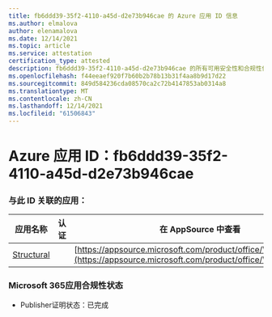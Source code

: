 ```yaml
---
title: fb6ddd39-35f2-4110-a45d-d2e73b946cae 的 Azure 应用 ID 信息
ms.author: elmalova
author: elenamalova
ms.date: 12/14/2021
ms.topic: article
ms.service: attestation
certification_type: attested
description: fb6ddd39-35f2-4110-a45d-d2e73b946cae 的所有可用安全性和合规性信息。
ms.openlocfilehash: f44eeaef920f7b60b2b78b13b31f4aa8b9d17d22
ms.sourcegitcommit: 849d584236cda08570ca2c72b4147853ab0314a8
ms.translationtype: MT
ms.contentlocale: zh-CN
ms.lasthandoff: 12/14/2021
ms.locfileid: "61506843"
---
```

# <a name="azure-app-id-fb6ddd39-35f2-4110-a45d-d2e73b946cae"></a>Azure 应用 ID：fb6ddd39-35f2-4110-a45d-d2e73b946cae


### <a name="apps-associated-with-this-id"></a>与此 ID 关联的应用：
| **应用名称** | **认证** | **在 AppSource 中查看** |
|--------------|---------------|-----------------------|
| [Structural](https://docs.microsoft.com/microsoft-365-app-certification/forward/WA200002514) |  | [https://appsource.microsoft.com/product/office/WA200002514](https://appsource.microsoft.com/product/office/WA200002514) |

### <a name="microsoft-365-app-compliance-status"></a>Microsoft 365应用合规性状态
- Publisher证明状态：已完成
